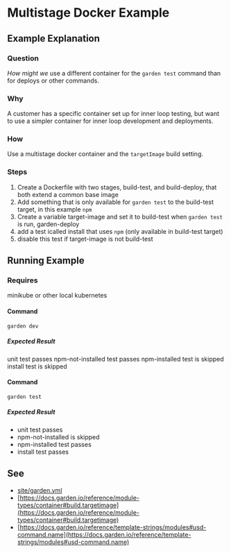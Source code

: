 
# Multistage Docker Example

## Example Explanation

### Question
*How might we* use a different container for the `garden test` command than for deploys or other commands.

### Why
A customer has a specific container set up for inner loop testing, but want to use a simpler container for inner loop development and deployments.

### How
Use a multistage docker container and the `targetImage` build setting.

### Steps
1. Create a Dockerfile with two stages, build-test, and build-deploy, that both extend a common base image
1. Add something that is only available for `garden test` to the build-test target, in this example `npm`
1. Create a variable target-image and set it to build-test when `garden test` is run, garden-deploy
1. add a test icalled install that uses `npm` (only available in build-test target)
1. disable this test if target-image is not build-test

## Running Example

### Requires
minikube or other local kubernetes

#### Command
`garden dev`

#####  Expected Result
unit test passes
npm-not-installed test passes
npm-installed test is skipped
install test is skipped

#### Command
`garden test`

##### Expected Result
- unit test passes
- npm-not-installed is skipped
- npm-installed test passes
- install test passes

## See
- [site/garden.yml](site/garden.yml)
- [https://docs.garden.io/reference/module-types/container#build.targetimage](https://docs.garden.io/reference/module-types/container#build.targetimage)
- [https://docs.garden.io/reference/template-strings/modules#usd-command.name](https://docs.garden.io/reference/template-strings/modules#usd-command.name)

